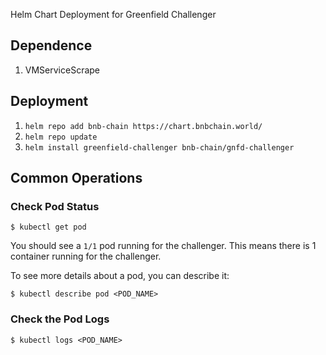 Helm Chart Deployment for Greenfield Challenger

## Dependence
1. VMServiceScrape

## Deployment
1. `helm repo add bnb-chain https://chart.bnbchain.world/`
2. `helm repo update`
3. `helm install greenfield-challenger bnb-chain/gnfd-challenger`

## Common Operations

### Check Pod Status

```
$ kubectl get pod
```

You should see a `1/1` pod running for the challenger. This means there is 1 container running for the challenger.

To see more details about a pod, you can describe it:

```
$ kubectl describe pod <POD_NAME> 
```

### Check the Pod Logs 

```
$ kubectl logs <POD_NAME>
